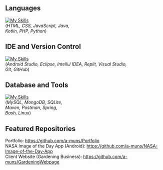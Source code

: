 ## Languages
[![My Skills](https://skillicons.dev/icons?i=html,css,js,java,kotlin,php,py&perline=4)](https://skillicons.dev)
<br>
(<em>HTML, CSS, JavaScript, Java, 
<br>Kotlin, PHP, Python</em>)

## IDE and Version Control
[![My Skills](https://skillicons.dev/icons?i=androidstudio,eclipse,idea,replit,vscode,git,github&perline=5)](https://skillicons.dev)
<br>
(<em>Android Studio, Eclipse, IntelliJ IDEA, Replit, Visual Studio,
<br>Git, GitHub</em>)
## Database and Tools
[![My Skills](https://skillicons.dev/icons?i=mysql,mongodb,sqlite,maven,postman,spring,bash,linux&perline=3)](https://skillicons.dev)
<br>
(<em>MySQL, MongoDB, SQLite,
<br>Maven, Postman, Spring,
<br>Bash, Linux</em>)

## Featured Repositories
Portfolio: https://github.com/a-muns/Portfolio
<br>NASA Image of the Day App (Android): https://github.com/a-muns/NASA-Image-of-the-Day-App
<br>Client Website (Gardening Business): https://github.com/a-muns/GardeningWebpage
